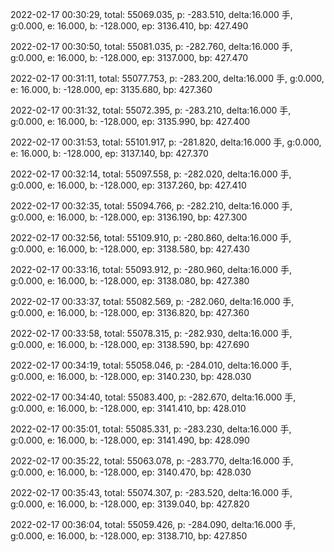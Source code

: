2022-02-17 00:30:29, total: 55069.035, p: -283.510, delta:16.000 手, g:0.000, e: 16.000, b: -128.000, ep: 3136.410, bp: 427.490

2022-02-17 00:30:50, total: 55081.035, p: -282.760, delta:16.000 手, g:0.000, e: 16.000, b: -128.000, ep: 3137.000, bp: 427.470

2022-02-17 00:31:11, total: 55077.753, p: -283.200, delta:16.000 手, g:0.000, e: 16.000, b: -128.000, ep: 3135.680, bp: 427.360

2022-02-17 00:31:32, total: 55072.395, p: -283.210, delta:16.000 手, g:0.000, e: 16.000, b: -128.000, ep: 3135.990, bp: 427.400

2022-02-17 00:31:53, total: 55101.917, p: -281.820, delta:16.000 手, g:0.000, e: 16.000, b: -128.000, ep: 3137.140, bp: 427.370

2022-02-17 00:32:14, total: 55097.558, p: -282.020, delta:16.000 手, g:0.000, e: 16.000, b: -128.000, ep: 3137.260, bp: 427.410

2022-02-17 00:32:35, total: 55094.766, p: -282.210, delta:16.000 手, g:0.000, e: 16.000, b: -128.000, ep: 3136.190, bp: 427.300

2022-02-17 00:32:56, total: 55109.910, p: -280.860, delta:16.000 手, g:0.000, e: 16.000, b: -128.000, ep: 3138.580, bp: 427.430

2022-02-17 00:33:16, total: 55093.912, p: -280.960, delta:16.000 手, g:0.000, e: 16.000, b: -128.000, ep: 3138.080, bp: 427.380

2022-02-17 00:33:37, total: 55082.569, p: -282.060, delta:16.000 手, g:0.000, e: 16.000, b: -128.000, ep: 3136.820, bp: 427.360

2022-02-17 00:33:58, total: 55078.315, p: -282.930, delta:16.000 手, g:0.000, e: 16.000, b: -128.000, ep: 3138.590, bp: 427.690

2022-02-17 00:34:19, total: 55058.046, p: -284.010, delta:16.000 手, g:0.000, e: 16.000, b: -128.000, ep: 3140.230, bp: 428.030

2022-02-17 00:34:40, total: 55083.400, p: -282.670, delta:16.000 手, g:0.000, e: 16.000, b: -128.000, ep: 3141.410, bp: 428.010

2022-02-17 00:35:01, total: 55085.331, p: -283.230, delta:16.000 手, g:0.000, e: 16.000, b: -128.000, ep: 3141.490, bp: 428.090

2022-02-17 00:35:22, total: 55063.078, p: -283.770, delta:16.000 手, g:0.000, e: 16.000, b: -128.000, ep: 3140.470, bp: 428.030

2022-02-17 00:35:43, total: 55074.307, p: -283.520, delta:16.000 手, g:0.000, e: 16.000, b: -128.000, ep: 3139.040, bp: 427.820

2022-02-17 00:36:04, total: 55059.426, p: -284.090, delta:16.000 手, g:0.000, e: 16.000, b: -128.000, ep: 3138.710, bp: 427.850